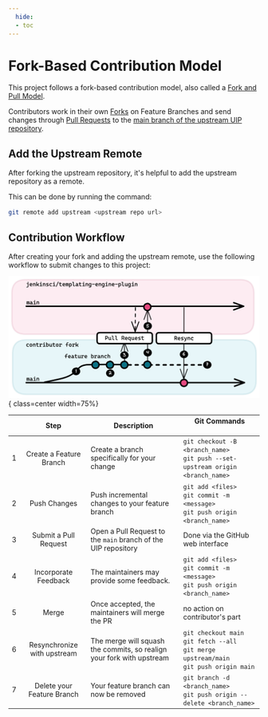 ```yaml
---
  hide:
  - toc
---
```

# Fork-Based Contribution Model

This project follows a fork-based contribution model, also called a [Fork and Pull Model][1].

Contributors work in their own [Forks][2] on Feature Branches and send changes through [Pull Requests][3] to the [main branch of the upstream UIP repository][4].

## Add the Upstream Remote

After forking the upstream repository, it's helpful to add the upstream repository as a remote.

This can be done by running the command:

```bash
git remote add upstream <upstream repo url>
```

## Contribution Workflow

After creating your fork and adding the upstream remote, use the following workflow to submit changes to this project:

![An overview visualization of the Contribution Workflow described below](./contribution-workflow.png){ class=center width=75%}

|   |            Step             | Description                                                           | Git Commands <img width=200/>                                                                   |
|---|:---------------------------:|-----------------------------------------------------------------------|-------------------------------------------------------------------------------------------------|
| 1 |   Create a Feature Branch   | Create a branch specifically for your change                          | `git checkout -B <branch_name>`<br>`git push --set-upstream origin <branch_name>`               |
| 2 |        Push Changes         | Push incremental changes to your feature branch                       | `git add <files>`<br>`git commit -m <message>`<br>`git push origin <branch_name>`               |
| 3 |    Submit a Pull Request    | Open a Pull Request to the `main` branch of the UIP repository        | Done via the GitHub web interface                                                               |
| 4 |    Incorporate Feedback     | The maintainers may provide some feedback.                            | `git add <files>`<br>`git commit -m <message>`<br>`git push origin <branch_name>`               |
| 5 |            Merge            | Once accepted, the maintainers will merge the PR                      | no action on contributor's part                                                                 |
| 6 | Resynchronize with upstream | The merge will squash the commits, so realign your fork with upstream | `git checkout main`<br>`git fetch --all`<br>`git merge upstream/main`<br>`git push origin main` |
| 7 | Delete your Feature Branch  | Your feature branch can now be removed                                | `git branch -d <branch_name>`<br>`git push origin --delete <branch_name>`                       |

[1]: https://docs.github.com/en/github/collaborating-with-pull-requests/getting-started/about-collaborative-development-models#fork-and-pull-model
[2]: https://docs.github.com/en/github/collaborating-with-pull-requests/working-with-forks/about-forks
[3]: https://docs.github.com/en/github/collaborating-with-pull-requests/proposing-changes-to-your-work-with-pull-requests/about-pull-requests
[4]: https://github.boozallencsn.com/uip
